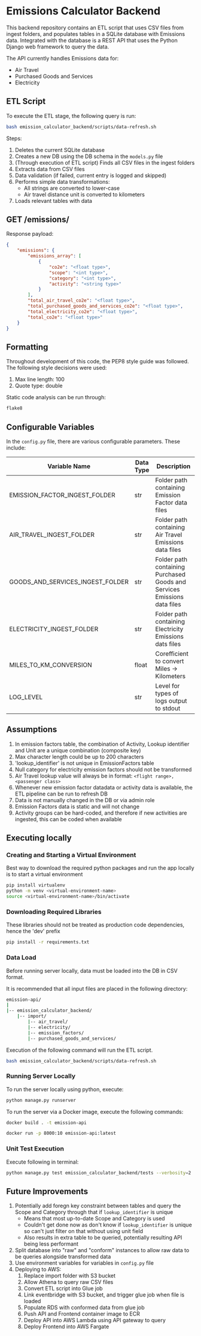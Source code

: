 # Emissions Calculator Backend

This backend repository contains an ETL script that uses CSV files from ingest folders, and populates tables in a SQLite database with Emissions data. Integrated with the database is a REST API that uses the Python Django web framework to query the data.

The API currently handles Emissions data for:
- Air Travel
- Purchased Goods and Services
- Electricity

## ETL Script

To execute the ETL stage, the following query is run:
```bash
bash emission_calculator_backend/scripts/data-refresh.sh
```

Steps: 
1. Deletes the current SQLite database
2. Creates a new DB using the DB schema in the `models.py` file
3. (Through execution of ETL script) Finds all CSV files in the ingest folders
4. Extracts data from CSV files
5. Data validation (if failed, current entry is logged and skipped)
6. Performs simple data transformations:
    - All strings are converted to lower-case
    - Air travel distance unit is converted to kilometers
7. Loads relevant tables with data

## GET /emissions/

Response payload:

```json
{
    "emissions": {
        "emissions_array": [
            {
                "co2e": "<float type>",
                "scope": "<int type>",
                "category": "<int type>",
                "activity": "<string type>"
            }
        ],
        "total_air_travel_co2e": "<float type>",
        "total_purchased_goods_and_services_co2e": "<float type>",
        "total_electricity_co2e": "<float type>",
        "total_co2e": "<float type>"
    }
}
```

## Formatting

Throughout development of this code, the PEP8 style guide was followed.
The following style decisions were used:
1. Max line length: 100
2. Quote type: double

Static code analysis can be run through:
```bash
flake8
```

## Configurable Variables

In the `config.py` file, there are various configurable parameters. These include:

| Variable Name                      | Data Type | Description                                                                  | 
| ---------------------------------- | --------- | ---------------------------------------------------------------------------- |
| EMISSION_FACTOR_INGEST_FOLDER      | str       | Folder path containing Emission Factor data files                            |
| AIR_TRAVEL_INGEST_FOLDER           | str       | Folder path containing Air Travel Emissions data files                       |
| GOODS_AND_SERVICES_INGEST_FOLDER   | str       | Folder path containing Purchased Goods and Services Emissions data files     |
| ELECTRICITY_INGEST_FOLDER          | str       | Folder path containing Electricity Emissions dats files                      |
| MILES_TO_KM_CONVERSION             | float     | Corefficient to convert Miles -> Kilometers                                  |
| LOG_LEVEL                          | str       | Level for types of logs output to stdout                                     |


## Assumptions

1. In emission factors table, the combination of Activity, Lookup identifier and Unit are a unique combination (composite key)
2. Max character length could be up to 200 characters
3. 'lookup_identifier' is not unique in EmissionFactors table
4. Null category for electricity emission factors should not be transformed
5. Air Travel lookup value will always be in format: `<flight range>, <passenger class>`
6. Whenever new emission factor datadata or activity data is available, the ETL pipeline can be run to refresh DB
7. Data is not manually changed in the DB or via admin role
8. Emission Factors data is static and will not change
9. Activity groups can be hard-coded, and therefore if new activities are ingested, this can be coded when available

## Executing locally

### Creating and Starting a Virtual Environment

Best way to download the required python packages and run the app locally is to start a virtual environment

```bash
pip install virtualenv
python -m venv <virtual-environment-name>
source <virtual-environment-name>/bin/activate
```

### Downloading Required Libraries

These libraries should not be treated as production code dependencies, hence the 'dev' prefix

```bash
pip install -r requirements.txt
```

### Data Load

Before running server locally, data must be loaded into the DB in CSV format.

It is recommended that all input files are placed in the following directory:

```bash
emission-api/
|
|-- emission_calculator_backend/
    |-- import/
        |-- air_travel/
        |-- electricity/
        |-- emission_factors/
        |-- purchased_goods_and_services/
```

Execution of the following command will run the ETL script.

```bash
bash emission_calculator_backend/scripts/data-refresh.sh
```

### Running Server Locally

To run the server locally using python, execute:
```bash
python manage.py runserver
```

To run the server via a Docker image, execute the following commands:
```bash
docker build . -t emission-api

docker run -p 8000:10 emission-api:latest
```

### Unit Test Execution
Execute following in terminal:
```bash
python manage.py test emission_calculator_backend/tests --verbosity=2
```

## Future Improvements
1. Potentially add foregn key constraint between tables and query the Scope and Category through that if `lookup_identifier` is unique
    - Means that most up-to-date Scope and Category is used
    - Couldn't get done now as don't know if `lookup_identifier` is unique so can't just filter on that without using unit field
    - Also results in extra table to be queried, potentially resulting API being less performant
2. Split database into "raw" and "conform" instances to allow raw data to be queries alongside transformed data
3. Use environment variables for variables in `config.py` file
4. Deploying to AWS:
    1. Replace import folder with S3 bucket
    2. Allow Athena to query raw CSV files
    3. Convert ETL script into Glue job
    4. Link eventbridge with S3 bucket, and trigger glue job when file is loaded
    5. Populate RDS with conformed data from glue job
    6. Push API and Frontend container image to ECR
    7. Deploy API into AWS Lambda using API gateway to query
    8. Deploy Frontend into AWS Fargate
